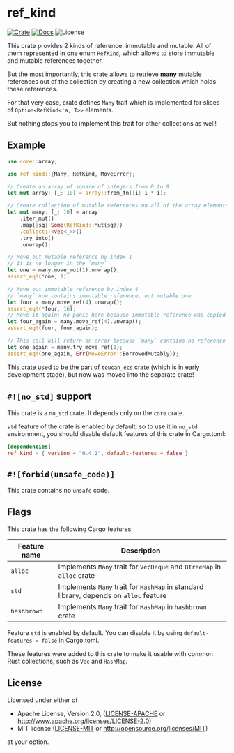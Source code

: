 # ref_kind

[![Crate](https://img.shields.io/crates/v/ref_kind.svg)](https://crates.io/crates/ref_kind)
[![Docs](https://docs.rs/ref_kind/badge.svg)](https://docs.rs/ref_kind)
![License](https://img.shields.io/badge/license-MIT%20OR%20Apache%202.0-blue.svg)

This crate provides 2 kinds of reference: immutable and mutable.
All of them represented in one enum `RefKind`, which allows to store immutable and mutable references together.

But the most importantly, this crate allows to retrieve **many** mutable references
out of the collection by creating a new collection which holds these references.

For that very case, crate defines `Many` trait which is implemented
for slices of `Option<RefKind<'a, T>>` elements.

But nothing stops you to implement this trait for other collections as well!

## Example

```rust
use core::array;

use ref_kind::{Many, RefKind, MoveError};

// Create an array of square of integers from 0 to 9
let mut array: [_; 10] = array::from_fn(|i| i * i);

// Create collection of mutable references on all of the array elements
let mut many: [_; 10] = array
    .iter_mut()
    .map(|sq| Some(RefKind::Mut(sq)))
    .collect::<Vec<_>>()
    .try_into()
    .unwrap();

// Move out mutable reference by index 1
// It is no longer in the `many`
let one = many.move_mut(1).unwrap();
assert_eq!(*one, 1);

// Move out immutable reference by index 4
// `many` now contains immutable reference, not mutable one
let four = many.move_ref(4).unwrap();
assert_eq!(*four, 16);
// Move it again: no panic here because immutable reference was copied
let four_again = many.move_ref(4).unwrap();
assert_eq!(four, four_again);

// This call will return an error because `many` contains no reference by index 1
let one_again = many.try_move_ref(1);
assert_eq!(one_again, Err(MoveError::BorrowedMutably));
```

This crate used to be the part of `toucan_ecs` crate (which is in early development stage),
but now was moved into the separate crate!

## `#![no_std]` support

This crate is a `no_std` crate. It depends only on the `core` crate.

`std` feature of the crate is enabled by default, so to use it in `no_std` environment,
you should disable default features of this crate in Cargo.toml:

```toml
[dependencies]
ref_kind = { version = "0.4.2", default-features = false }
```

## `#![forbid(unsafe_code)]`

This crate contains no `unsafe` code.

## Flags

This crate has the following Cargo features:

| Feature name | Description                                                                           |
|--------------|---------------------------------------------------------------------------------------|
| `alloc`      | Implements `Many` trait for `VecDeque` and `BTreeMap` in `alloc` crate                |
| `std`        | Implements `Many` trait for `HashMap` in standard library, depends on `alloc` feature |
| `hashbrown`  | Implements `Many` trait for `HashMap` in `hashbrown` crate                            |

Feature `std` is enabled by default.
You can disable it by using `default-features = false` in Cargo.toml.

These features were added to this crate to make it usable
with common Rust collections, such as `Vec` and `HashMap`.

## License

Licensed under either of

- Apache License, Version 2.0, ([LICENSE-APACHE](./LICENSE-APACHE) or <http://www.apache.org/licenses/LICENSE-2.0>)
- MIT license ([LICENSE-MIT](./LICENSE-MIT) or <http://opensource.org/licenses/MIT>)

at your option.
